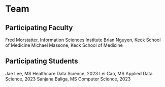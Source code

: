 # Team

## Participating Faculty

Fred Morstatter, Information Sciences Institute
Brian Nguyen, Keck School of Medicine
Michael Massone, Keck School of Medicine

## Participating Students

Jae Lee, MS Healthcare Data Science, 2023
Lei Cao, MS Applied Data Science, 2023
Sanjana Baliga, MS Computer Science, 2023
